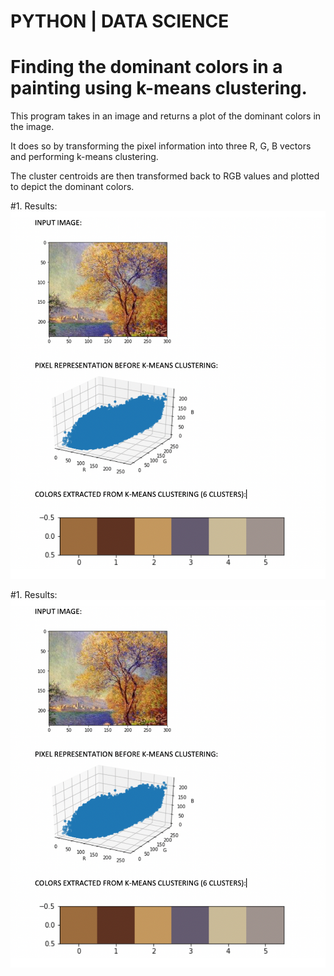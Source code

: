 # PYTHON | DATA SCIENCE

# Finding the dominant colors in a painting using k-means clustering.

This program takes in an image and returns a plot of the dominant colors in the image. 

It does so by transforming the pixel information into three R, G, B vectors and performing k-means clustering.

The cluster centroids are then transformed back to RGB values and plotted to depict the dominant colors.



#1. Results:
![Results Image](https://github.com/fedevillalp/imagecolorclusters/blob/master/result1.png)

#1. Results:
![Results Image](https://github.com/fedevillalp/imagecolorclusters/blob/master/result1.png)

